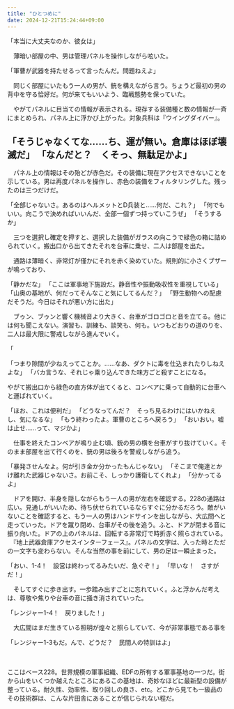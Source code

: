 ```yaml
---
title: "ひとつめに"
date: 2024-12-21T15:24:44+09:00
---
```

「本当に大丈夫なのか、彼女は」

　薄暗い部屋の中、男は管理パネルを操作しながら呟いた。

「軍曹が武器を持たせるって言ったんだ。問題ねえよ」

　同じく部屋にいたもう一人の男が、銃を構えながら言う。ちょうど最初の男の背中を守る恰好だ。何が来てもいいよう、臨戦態勢を保っていた。

　やがてパネルに目当ての情報が表示される。現存する装備種と数の情報が一斉にまとめられ、パネル上に浮かび上がった。対象兵科は『ウイングダイバー』。

「そうじゃなくてな……ち、運が無い。倉庫はほぼ壊滅だ」
「なんだと？　くそっ、無駄足かよ」
- 
　パネル上の情報はその殆どが赤色だ。その装備に現在アクセスできないことを示している。男は再度パネルを操作し、赤色の装備をフィルタリングした。残ったのは三つだけだ。

「全部じゃないさ。あるのはヘルメットとD兵装と……何だ、これ？」
「何でもいい。向こうで決めればいいんだ、全部一個ずつ持っていこうぜ」
「そうするか」

　三つを選択し確定を押すと、選択した装備がガラスの向こうで緑色の箱に詰められていく。搬出口から出てきたそれを台車に乗せ、二人は部屋を出た。

　通路は薄暗く、非常灯が僅かにそれを赤く染めていた。規則的に小さくブザーが鳴っており、

「静かだな」
「ここは軍事地下施設だ。静音性や振動吸収性を重視している」
「山奥の基地が、何だってそんなこと気にしてるんだ？」
「野生動物への配慮だそうだ。今日はそれが悪い方に出た」

　ブゥン、ブゥンと響く機械音より大きく、台車がゴロゴロと音を立てる。他には何も聞こえない。演習も、訓練も、談笑も、何も。いつもどおりの道のりを、二人は最大限に警戒しながら進んでいく。

「






「つまり隙間が少ねえってことか。……なあ、ダクトに毒を仕込まれたりしねえよな」
「バカ言うな、それじゃ乗り込んできた味方ごと殺すことになる。



やがて搬出口から緑色の直方体が出てくると、コンベアに乗って自動的に台車へと運ばれていく。

「ほお、これは便利だ」
「どうなってんだ？　そっち見るわけにはいかねえし、気になるな」
「もう終わったよ。軍曹のところへ戻ろう」
「おいおい。嘘は止せ……って、マジかよ」


　仕事を終えたコンベアが鳴り止む頃、銃の男の横を台車がすり抜けていく。そのまま部屋を出て行くのを、銃の男は後ろを警戒しながら追う。



「暴発させんなよ。何が引き金か分かったもんじゃない」
「そこまで俺達とかけ離れた武器じゃないさ。お前こそ、しっかり護衛してくれよ」
「分かってるよ」

　ドアを開け、半身を隠しながらもう一人の男が左右を確認する。228の通路は広い。見通しがいいため、待ち伏せられているならすぐに分かるだろう。敵がいないことを確認すると、もう一人の男はハンドサインを出しながら、大広間へと走っていった。ドアを蹴り閉め、台車がその後を追う。ふと、ドアが閉まる音に振り向いた。ドアの上のパネルは、回転する非常灯で時折赤く照らされている。
　『地上武器倉庫アクセスインターフェース』。パネルの文字は、入った時とただの一文字も変わらない。そんな当然の事を前にして、男の足は一瞬止まった。

「おい、1-4！　設営は終わってるみたいだ、急ぐぞ！」
「早いな！　さすがだ！」

　そしてすぐに歩き出す。一歩踏み出すごとに忘れていく。ふと浮かんだ考えは、尊敬や焦りや台車の音に掻き消されていった。

「レンジャー1-4！　戻りました！」

　大広間はまだ生きている照明が煌々と照らしていて、今が非常事態である事を


「レンジャー1-3もだ。んで、どうだ？　民間人の特訓はよ」

　

ここはベース228。世界規模の軍事組織、EDFの所有する軍事基地の一つだ。街から山をいくつか越えたところにあるこの基地は、奇妙なほどに最新型の設備が整っている。耐久性、効率性、取り回しの良さ、etc。どこから見ても一級品のその技術群は、こんな片田舎にあることが信じられない程だ。

